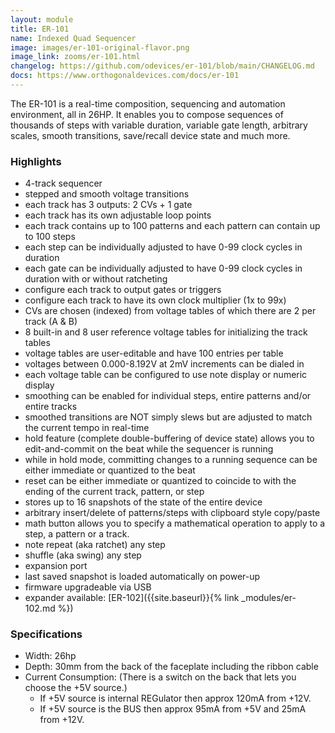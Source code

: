 ```yaml
---
layout: module
title: ER-101
name: Indexed Quad Sequencer
image: images/er-101-original-flavor.png
image_link: zooms/er-101.html
changelog: https://github.com/odevices/er-101/blob/main/CHANGELOG.md
docs: https://www.orthogonaldevices.com/docs/er-101
---
```


The ER-101 is a real-time composition, sequencing and automation environment, all in 26HP. It enables you to compose sequences of thousands of steps with variable duration, variable gate length, arbitrary scales, smooth transitions, save/recall device state and much more. 

### Highlights
* 4-track sequencer
* stepped and smooth voltage transitions
* each track has 3 outputs: 2 CVs + 1 gate
* each track has its own adjustable loop points 
* each track contains up to 100 patterns  and each pattern can contain up to 100 steps
* each step can be individually adjusted to have 0-99 clock cycles in duration
* each gate can be individually adjusted to have 0-99 clock cycles in duration with or without ratcheting
* configure each track to output gates or triggers 
* configure each track to have its own clock multiplier (1x to 99x)
* CVs are chosen (indexed) from voltage tables of which there are 2 per track (A & B)
* 8 built-in and 8 user reference voltage tables for initializing the track tables
* voltage tables are user-editable and have 100 entries per table
* voltages between 0.000-8.192V at 2mV increments can be dialed in 
* each voltage table can be configured to use note display or numeric display
* smoothing can be enabled for individual steps, entire patterns and/or entire tracks 
* smoothed transitions are NOT simply slews but are adjusted to match the current tempo in real-time
* hold feature (complete double-buffering of device state) allows you to edit-and-commit on the beat while the sequencer is running 
* while in hold mode, committing changes to a running sequence can be either immediate or quantized to the beat
* reset can be either immediate or quantized to coincide to with the ending of the current track, pattern, or step
* stores up to 16 snapshots of the state of the entire device
* arbitrary insert/delete of patterns/steps with clipboard style copy/paste 
* math button allows you to specify a mathematical operation to apply to a step, a pattern or a track.
* note repeat (aka ratchet) any step
* shuffle (aka swing) any step
* expansion port 
* last saved snapshot is loaded automatically on power-up
* firmware upgradeable via USB
* expander available: [ER-102]({{site.baseurl}}{% link _modules/er-102.md %})

### Specifications
* Width: 26hp 
* Depth: 30mm from the back of the faceplate including the ribbon cable
* Current Consumption: 
(There is a switch on the back that lets you choose the +5V source.)
  * If +5V source is internal REGulator then approx 120mA from +12V.
  * If +5V source is the BUS then approx 95mA from +5V and 25mA from +12V.